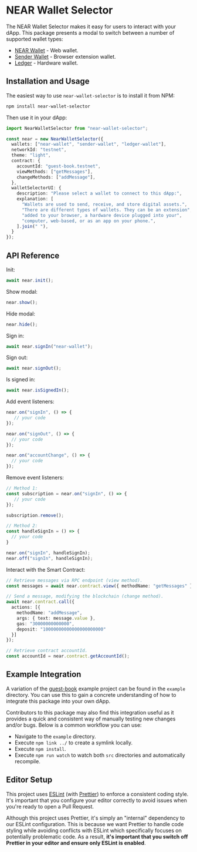 # NEAR Wallet Selector

The NEAR Wallet Selector makes it easy for users to interact with your dApp. This package presents a modal to switch between a number of supported wallet types:

- [NEAR Wallet](https://wallet.near.org/) - Web wallet.
- [Sender Wallet](https://chrome.google.com/webstore/detail/sender-wallet/epapihdplajcdnnkdeiahlgigofloibg) - Browser extension wallet.
- [Ledger](https://www.ledger.com/) - Hardware wallet.

## Installation and Usage

The easiest way to use `near-wallet-selector` is to install it from NPM:

```bash
npm install near-wallet-selector
```

Then use it in your dApp:

```ts
import NearWalletSelector from "near-wallet-selector";

const near = new NearWalletSelector({
  wallets: ["near-wallet", "sender-wallet", "ledger-wallet"],
  networkId: "testnet",
  theme: "light",
  contract: {
    accountId: "guest-book.testnet",
    viewMethods: ["getMessages"],
    changeMethods: ["addMessage"],
  },
  walletSelectorUI: {
    description: "Please select a wallet to connect to this dApp:",
    explanation: [
      "Wallets are used to send, receive, and store digital assets.",
      "There are different types of wallets. They can be an extension",
      "added to your browser, a hardware device plugged into your",
      "computer, web-based, or as an app on your phone.",
    ].join(" "),
  }
});
```

## API Reference

Init:

```ts
await near.init();
```

Show modal:

```ts
near.show();
```

Hide modal:

```ts
near.hide();
```

Sign in:

```ts
await near.signIn("near-wallet");
```

Sign out:

```ts
await near.signOut();
```

Is signed in:

```ts
await near.isSignedIn();
```

Add event listeners:

```ts
near.on("signIn", () => {
   // your code
});

near.on("signOut", () => {
  // your code
});

near.on("accountChange", () => {
  // your code
});
```

Remove event listeners:

```ts
// Method 1:
const subscription = near.on("signIn", () => {
   // your code
});

subscription.remove();

// Method 2:
const handleSignIn = () => {
  // your code
}

near.on("signIn", handleSignIn);
near.off("signIn", handleSignIn);
```

Interact with the Smart Contract:

```ts
// Retrieve messages via RPC endpoint (view method).
const messages = await near.contract.view({ methodName: "getMessages" });

// Send a message, modifying the blockchain (change method).
await near.contract.call({
  actions: [{
    methodName: "addMessage",
    args: { text: message.value },
    gas: "30000000000000",
    deposit: "10000000000000000000000"
  }]
});

// Retrieve contract accountId.
const accountId = near.contract.getAccountId();
```

## Example Integration

A variation of the [guest-book](https://github.com/near-examples/guest-book/)  example project can be found in the `example` directory. You can use this to gain a concrete understanding of how to integrate this package into your own dApp.

Contributors to this package may also find this integration useful as it provides a quick and consistent way of manually testing new changes and/or bugs. Below is a common workflow you can use:

- Navigate to the `example` directory.
- Execute `npm link ../` to create a symlink locally.
- Execute `npm install`.
- Execute `npm run watch` to watch both `src` directories and automatically recompile.

## Editor Setup

This project uses [ESLint](https://eslint.org/) (with [Prettier](https://prettier.io/)) to enforce a consistent coding style. It's important that you configure your editor correctly to avoid issues when you're ready to open a Pull Request.

Although this project uses Prettier, it's simply an "internal" dependency to our ESLint configuration. This is because we want Prettier to handle code styling while avoiding conflicts with ESLint which specifically focuses on potentially problematic code. As a result, **it's important that you switch off Prettier in your editor and ensure only ESLint is enabled**.
